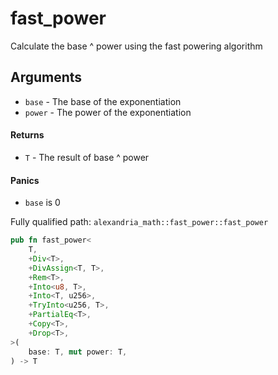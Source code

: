 # fast_power

Calculate the base ^ power using the fast powering algorithm

## Arguments

- `base` - The base of the exponentiation
- `power` - The power of the exponentiation

#### Returns

- `T` - The result of base ^ power

#### Panics

- `base` is 0

Fully qualified path: `alexandria_math::fast_power::fast_power`

```rust
pub fn fast_power<
    T,
    +Div<T>,
    +DivAssign<T, T>,
    +Rem<T>,
    +Into<u8, T>,
    +Into<T, u256>,
    +TryInto<u256, T>,
    +PartialEq<T>,
    +Copy<T>,
    +Drop<T>,
>(
    base: T, mut power: T,
) -> T
```
